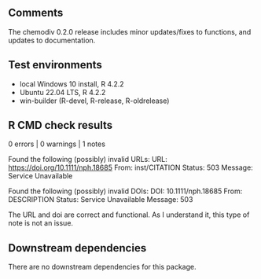 ## Comments

The chemodiv 0.2.0 release includes minor updates/fixes to functions, 
and updates to documentation.

## Test environments

* local Windows 10 install, R 4.2.2
* Ubuntu 22.04 LTS, R 4.2.2
* win-builder (R-devel, R-release, R-oldrelease)

## R CMD check results

0 errors | 0 warnings | 1 notes

Found the following (possibly) invalid URLs:
  URL: https://doi.org/10.1111/nph.18685
    From: inst/CITATION
    Status: 503
    Message: Service Unavailable

Found the following (possibly) invalid DOIs:
  DOI: 10.1111/nph.18685
    From: DESCRIPTION
    Status: Service Unavailable
    Message: 503
    
The URL and doi are correct and functional. As I understand it, this type of 
note is not an issue. 

## Downstream dependencies

There are no downstream dependencies for this package.
